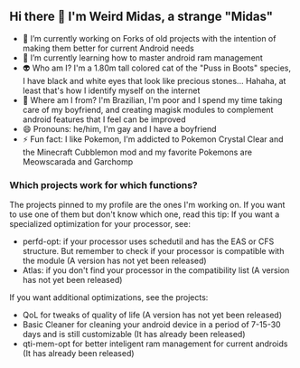 ## Hi there 👋 I'm Weird Midas, a strange "Midas"

- 🔭 I’m currently working on Forks of old projects with the intention of making them better for current Android needs
- 🌱 I’m currently learning how to master android ram management
- 👽 Who am I? I'm a 1.80m tall colored cat of the "Puss in Boots" species, I have black and white eyes that look like precious stones... Hahaha, at least that's how I identify myself on the internet
- 👣 Where am I from? I'm Brazilian, I'm poor and I spend my time taking care of my boyfriend, and creating magisk modules to complement android features that I feel can be improved
- 😄 Pronouns: he/him, I'm gay and I have a boyfriend
- ⚡ Fun fact: I like Pokemon, I'm addicted to Pokemon Crystal Clear and the Minecraft Cubblemon mod and my favorite Pokemons are Meowscarada and Garchomp

### Which projects work for which functions?

The projects pinned to my profile are the ones I'm working on. If you want to use one of them but don't know which one, read this tip: If you want a specialized optimization for your processor, see:

- perfd-opt: if your processor uses schedutil and has the EAS or CFS structure. But remember to check if your processor is compatible with the module (A version has not yet been released)
- Atlas: if you don't find your processor in the compatibility list (A version has not yet been released)

If you want additional optimizations, see the projects:

- QoL for tweaks of quality of life (A version has not yet been released)
- Basic Cleaner for cleaning your android device in a period of 7-15-30 days and is still customizable (It has already been released)
- qti-mem-opt for better inteligent ram management for current androids (It has already been released)
